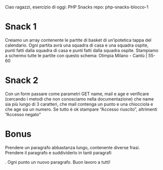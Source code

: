 Ciao ragazzi,
esercizio di oggi: PHP Snacks
repo: php-snacks-blocco-1
# Snack 1
Creiamo un array contenente le partite di basket di un’ipotetica tappa del calendario. Ogni partita avrà una squadra di casa e una squadra ospite, punti fatti dalla squadra di casa e punti fatti dalla squadra ospite. Stampiamo a schermo tutte le partite con questo schema:
Olimpia Milano - Cantù | 55-60
# Snack 2
Con un form passare come parametri GET name, mail e age e verificare (cercando i metodi che non conosciamo nella documentazione) che name sia più lungo di 3 caratteri, che mail contenga un punto e una chiocciola e che age sia un numero. Se tutto è ok stampare “Accesso riuscito”, altrimenti “Accesso negato”
# Bonus
Prendere un paragrafo abbastanza lungo, contenente diverse frasi. Prendere il paragrafo e suddividerlo in tanti paragrafi <p>. Ogni punto un nuovo paragrafo.
Buon lavoro a tutti!